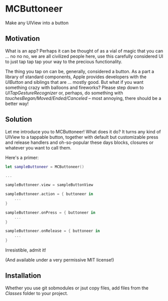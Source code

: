 # MCButtoneer

Make any UIView into a button

## Motivation

What is an app? Perhaps it can be thought of as a vial of magic that you can ... no no no, we are all civilized people here, use this carefully considered UI to just tap tap tap your way to the precious functionality.

The thing you tap on can be, generally, considered a button. As a part a library of standard components, Apple provides developers with the *UIButton* and siblings that are ... mostly good. But what if you want something crazy with balloons and fireworks? Please step down to *UITapGestureRecognizer* or, perhaps, do something with *touchesBegan/Moved/Ended/Canceled* – most annoying, there should be a better way!

## Solution

Let me introduce you to MCButtoneer! What does it do? It turns any kind of UIView to a tappable button, together with default but customizable press and release handlers and oh-so-popular these days blocks, closures or whatever you want to call them.

Here's a primer:

```swift
let sampleButtoneer = MCButtoneer()

...

sampleButtoneer.view = sampleButtonView

sampleButtoneer.action = { buttoneer in
    ...
}

sampleButtoneer.onPress = { buttoneer in
	...
}

sampleButtoneer.onRelease = { buttoneer in
	...
}
```

Irresistible, admit it!

(And available under a very permissive MIT license!)

## Installation

Whether you use git sobmodules or jsut copy files, add files from the _Classes_ folder to your project.